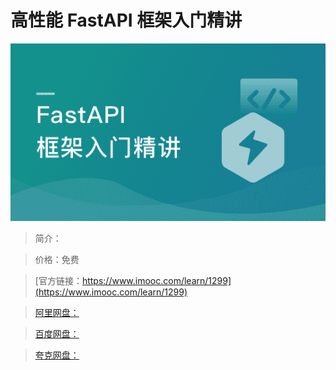 # 高性能 FastAPI 框架入门精讲

![img](../../assets/600a8570097f897e05400304.png)

> 简介：

> 价格：免费

> [官方链接：https://www.imooc.com/learn/1299](https://www.imooc.com/learn/1299)

> [阿里网盘：]()

> [百度网盘：]()

> [夸克网盘：]()
